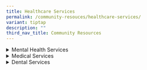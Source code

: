 ```yaml
---
title: Healthcare Services
permalink: /community-resouces/healthcare-services/
variant: tiptap
description: ""
third_nav_title: Community Resources
---
```

<div data-type="detailGroup" class="isomer-accordion isomer-accordion-white">
<details class="isomer-details">
<summary>Mental Health Services</summary>
<div data-type="detailsContent" class="isomer-details-content">
<table style="minWidth: 50px">
<colgroup>
<col>
<col>
</colgroup>
<tbody>
<tr>
<th rowspan="1" colspan="1">
<p>Organisation
<br>&amp; Contact Details</p>
</th>
<th rowspan="1" colspan="1">
<p><strong>Service Details</strong>
</p>
</th>
</tr>
<tr>
<td rowspan="1" colspan="1">
<p><strong><a href="https://bridgingthegap.com.sg/" rel="noopener nofollow" target="_blank">Bridging the Gap</a></strong>
</p>
<p></p>
<p>Tel: 6909 2170
<br>Email:
<br><a href="mailto:sharewithus@bridgingthegap.com.sg" rel="noopener noreferrer nofollow" target="_blank">sharewithus@bridgingthegap.com.sg</a>
</p>
</td>
<td rowspan="1" colspan="1">
<p>Therapy and Social Skills Training.</p>
<p></p>
<p><em>Location:</em>
</p>
<ul data-tight="true" class="tight">
<li>
<p><em>The Rochester Mall, 35 Rochester Drive, #03-26. S138639</em>
</p>
</li>
<li>
<p><em>180 Kitcher Road, #08-06, City Square Mall, S6909 2170 </em>
</p>
</li>
</ul>
</td>
</tr>
<tr>
<td rowspan="1" colspan="1">
<p><strong><a href="https://extraordinarypeople.sg/programmes/" rel="noopener nofollow" target="_blank">ExtraOrdinary People</a></strong>
</p>
<p></p>
<p>Tel: 6286 5088
<br>Email:
<br><a href="mailto:contact@extraordinarypeople.sg" rel="noopener noreferrer nofollow" target="_blank">contact@extraordinarypeople.sg</a>
</p>
</td>
<td rowspan="1" colspan="1">
<p>Various types of therapies.</p>
<p></p>
<p>Pricing: $120/hr (Individual) | $60/hr or $80/1.5hr (Group)
<br>Financial assistance is provided when necessary.</p>
<p></p>
<p><em>Location: 7500A Beach Rd, #01-313 The Plaza, S199591</em>
</p>
</td>
</tr>
<tr>
<td rowspan="1" colspan="1">
<p><strong>Tutti SG</strong>
</p>
<p></p>
<p>Tel: 9277 2766
<br>Email:
<br><a href="mailto:carol@tutti.sg" rel="noopener noreferrer nofollow" target="_blank">carol@tutti.sg</a>
</p>
</td>
<td rowspan="1" colspan="1">
<p>Music Therapy | To build the learning skills of child through music.</p>
<p></p>
<p>Individual sessions:</p>
<ul data-tight="true" class="tight">
<li>
<p>$600 for 11 sessions 45min/sech</p>
</li>
<li>
<p>$400 for 11 sessions 30min/sesh</p>
</li>
</ul>
</td>
</tr>
</tbody>
</table>
</div>
</details>
<details class="isomer-details">
<summary>Medical Services</summary>
<div data-type="detailsContent" class="isomer-details-content">
<table style="minWidth: 50px">
<colgroup>
<col>
<col>
</colgroup>
<tbody>
<tr>
<th rowspan="1" colspan="1">
<p>Organisation
<br>&amp; Contact Details</p>
</th>
<th rowspan="1" colspan="1">
<p><strong>Service Details</strong>
</p>
</th>
</tr>
<tr>
<td rowspan="1" colspan="1">
<p></p>
</td>
<td rowspan="1" colspan="1">
<p></p>
</td>
</tr>
<tr>
<td rowspan="1" colspan="1">
<p></p>
</td>
<td rowspan="1" colspan="1">
<p></p>
</td>
</tr>
</tbody>
</table>
</div>
</details>
<details class="isomer-details">
<summary>Dental Services</summary>
<div data-type="detailsContent" class="isomer-details-content">
<table style="minWidth: 50px">
<colgroup>
<col>
<col>
</colgroup>
<tbody>
<tr>
<th rowspan="1" colspan="1">
<p>Organisation
<br>&amp; Contact Details</p>
</th>
<th rowspan="1" colspan="1">
<p><strong>Service Details</strong>
</p>
</th>
</tr>
<tr>
<td rowspan="1" colspan="1">
<p></p>
</td>
<td rowspan="1" colspan="1">
<p></p>
</td>
</tr>
<tr>
<td rowspan="1" colspan="1">
<p></p>
</td>
<td rowspan="1" colspan="1">
<p></p>
</td>
</tr>
</tbody>
</table>
</div>
</details>
</div>
<p></p>